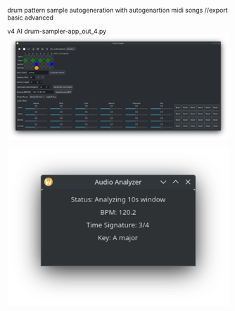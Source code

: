 drum pattern sample autogeneration with autogenartion midi songs //export basic advanced

v4 AI drum-sampler-app_out_4.py
<img width="964" alt="drums-v2" src="https://github.com/stpf99/-AI_drumsampler/blob/e80bc7d0a9484a06d0039de1d7f172369c1b1997/v4AI.png">


<img width="964" alt="widget" src="https://github.com/stpf99/-AI_drumsampler/blob/d3f14c56e14dd61377c374627b5780b737b47893/pomiary%20audio1.png">




